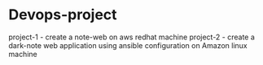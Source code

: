 # Devops-project
project-1   - create a note-web on aws redhat machine
project-2   - create a dark-note web application using ansible configuration on Amazon linux machine  
